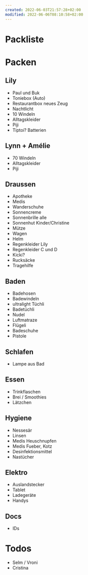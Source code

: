 ```yaml
---
created: 2022-06-03T21:57:28+02:00
modified: 2022-06-06T08:10:58+02:00
---
```


# Packliste

# Packen

## Lily
- Paul und Buk
- Toniebox (Auto)
- Restaurantbox neues Zeug
- Nachtlicht
- 10 Windeln
- Alltagskleider
- Piji
- Tiptoi? Batterien

## Lynn + Amélie
- 70 Windeln
- Alltagskleider
- Piji

## Draussen
- Apotheke
- Medis
- Wanderschuhe
- Sonnencreme
- Sonnenbrille alle
- Sonnenhut Kinder/Christine
- Mütze
- Wagen
- Helm
- Regenkleider Lily
- Regenkleider C und D
- Kicki?
- Rucksäcke
- Tragehilfe

## Baden
- Badehosen
- Badewindeln
- ultralight Tüchli
- Badetüchli
- Nudel
- Luftmatraze
- Flügeli
- Badeschuhe
- Pistole

## Schlafen
- Lampe aus Bad

## Essen
- Trinkflaschen
- Brei / Smoothies
- Lätzchen

## Hygiene
- Nessesär
- Linsen
- Medis Heuschnupfen
- Medis Fueber, Kotz
- Desinfektionsmittel
- Nastücher

## Elektro
- Auslandstecker
- Tablet
- Ladegeräte
- Handys

## Docs
- IDs

# Todos
- Selm / Vroni
- Cristina
